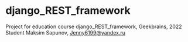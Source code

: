 # django_REST_framework
Project for education course django_REST_framework, Geekbrains, 2022
Student Maksim Sapunov, Jenny6199@yandex.ru
